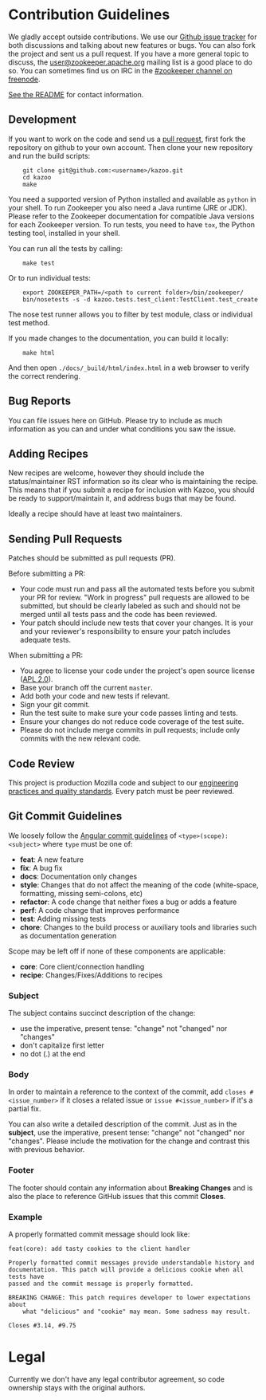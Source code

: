 # Contribution Guidelines

We gladly accept outside contributions. We use our
[Github issue tracker](https://github.com/python-zk/kazoo/issues)
for both discussions and talking about new features or bugs. You can
also fork the project and sent us a pull request. If you have a more
general topic to discuss, the
[user@zookeeper.apache.org](https://zookeeper.apache.org/lists.html)
mailing list is a good place to do so. You can sometimes find us on
IRC in the
[#zookeeper channel on freenode](https://zookeeper.apache.org/irc.html).

[See the README](/README.rst) for contact information.

## Development

If you want to work on the code and send us a
[pull request](https://help.github.com/articles/using-pull-requests),
first fork the repository on github to your own account. Then clone
your new repository and run the build scripts:

```
    git clone git@github.com:<username>/kazoo.git
    cd kazoo
    make
```

You need a supported version of Python installed and available as `python`
in your shell. To run Zookeeper you also need a Java runtime (JRE or JDK).
Please refer to the Zookeeper documentation for compatible Java versions for
each Zookeeper version. To run tests, you need to have `tox`, the Python
testing tool, installed in your shell.

You can run all the tests by calling:

```
    make test
```

Or to run individual tests:

```
    export ZOOKEEPER_PATH=/<path to current folder>/bin/zookeeper/
    bin/nosetests -s -d kazoo.tests.test_client:TestClient.test_create
```

The nose test runner allows you to filter by test module, class or
individual test method.

If you made changes to the documentation, you can build it locally:

```
    make html
```

And then open `./docs/_build/html/index.html` in a web browser to
verify the correct rendering.


## Bug Reports

You can file issues here on GitHub. Please try to include as much information as
you can and under what conditions you saw the issue.

## Adding Recipes

New recipes are welcome, however they should include the status/maintainer
RST information so its clear who is maintaining the recipe. This means
that if you submit a recipe for inclusion with Kazoo, you should be ready
to support/maintain it, and address bugs that may be found.

Ideally a recipe should have at least two maintainers.

## Sending Pull Requests

Patches should be submitted as pull requests (PR).

Before submitting a PR:
- Your code must run and pass all the automated tests before you submit your PR
  for review. "Work in progress" pull requests are allowed to be submitted, but
  should be clearly labeled as such and should not be merged until all tests
  pass and the code has been reviewed.
- Your patch should include new tests that cover your changes. It is your and
  your reviewer's responsibility to ensure your patch includes adequate tests.

When submitting a PR:
- You agree to license your code under the project's open source license
  ([APL 2.0](/LICENSE)).
- Base your branch off the current `master`.
- Add both your code and new tests if relevant.
- Sign your git commit.
- Run the test suite to make sure your code passes linting and tests.
- Ensure your changes do not reduce code coverage of the test suite.
- Please do not include merge commits in pull requests; include only commits
  with the new relevant code.


## Code Review

This project is production Mozilla code and subject to our [engineering practices and quality standards](https://developer.mozilla.org/en-US/docs/Mozilla/Developer_guide/Committing_Rules_and_Responsibilities). Every patch must be peer reviewed.

## Git Commit Guidelines

We loosely follow the [Angular commit guidelines](https://github.com/angular/angular.js/blob/master/CONTRIBUTING.md#type)
of `<type>(scope): <subject>` where `type` must be one of:

* **feat**: A new feature
* **fix**: A bug fix
* **docs**: Documentation only changes
* **style**: Changes that do not affect the meaning of the code (white-space, formatting, missing
  semi-colons, etc)
* **refactor**: A code change that neither fixes a bug or adds a feature
* **perf**: A code change that improves performance
* **test**: Adding missing tests
* **chore**: Changes to the build process or auxiliary tools and libraries such as documentation
  generation

Scope may be left off if none of these components are applicable:

* **core**: Core client/connection handling
* **recipe**: Changes/Fixes/Additions to recipes

### Subject

The subject contains succinct description of the change:

* use the imperative, present tense: "change" not "changed" nor "changes"
* don't capitalize first letter
* no dot (.) at the end

### Body

In order to maintain a reference to the context of the commit, add
`closes #<issue_number>` if it closes a related issue or `issue #<issue_number>`
if it's a partial fix.

You can also write a detailed description of the commit. Just as in the
**subject**, use the imperative, present tense: "change" not "changed" nor
"changes". Please include the motivation for the change and contrast this with
previous behavior.

### Footer

The footer should contain any information about **Breaking Changes** and is also
the place to reference GitHub issues that this commit **Closes**.

### Example

A properly formatted commit message should look like:

```
feat(core): add tasty cookies to the client handler

Properly formatted commit messages provide understandable history and
documentation. This patch will provide a delicious cookie when all tests have
passed and the commit message is properly formatted.

BREAKING CHANGE: This patch requires developer to lower expectations about
    what "delicious" and "cookie" may mean. Some sadness may result.

Closes #3.14, #9.75
```

# Legal

Currently we don't have any legal contributor agreement, so code
ownership stays with the original authors.
